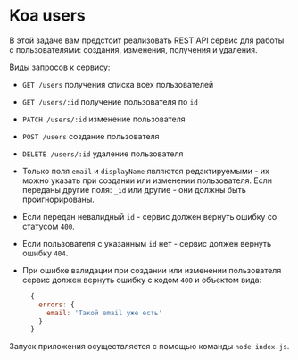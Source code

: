 # Koa users

В этой задаче вам предстоит реализовать REST API сервис для работы с пользователями: создания, 
изменения, получения и удаления.

Виды запросов к сервису:

- `GET /users` получения списка всех пользователей
- `GET /users/:id` получение пользователя по `id`
- `PATCH /users/:id` изменение пользователя
- `POST /users` создание пользователя 
- `DELETE /users/:id` удаление пользователя


- Только поля `email` и `displayName` являются редактируемыми - их можно указать при создании или 
изменении пользователя. Если переданы другие поля: `_id` или другие - они должны быть 
проигнорированы.
- Если передан невалидный `id` - сервис должен вернуть ошибку со статусом `400`.
- Если пользователя с указанным `id` нет - сервис должен вернуть ошибку `404`.
- При ошибке валидации при создании или изменении пользователя сервис должен вернуть ошибку с кодом
`400` и объектом вида:
    ```js
      {
        errors: {
          email: 'Такой email уже есть'
        }
      }
    ```

Запуск приложения осуществляется с помощью команды `node index.js`.
